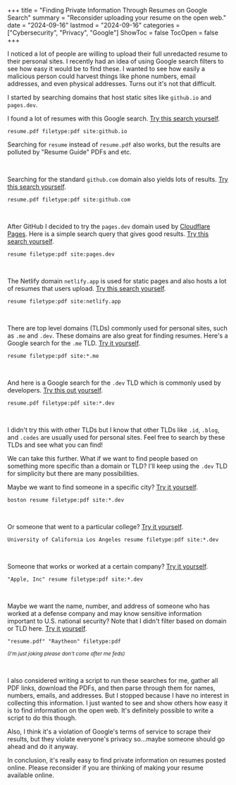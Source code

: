 +++
title = "Finding Private Information Through Resumes on Google Search"
summary = "Reconsider uploading your resume on the open web."
date = "2024-09-16"
lastmod = "2024-09-16"
categories = ["Cybersecurity", "Privacy", "Google"]
ShowToc = false
TocOpen = false
+++

I noticed a lot of people are willing to upload their full unredacted resume to their personal sites.
I recently had an idea of using Google search filters to see how easy it would be to find these.
I wanted to see how easily a malicious person could harvest things like phone numbers, email addresses, and even physical addresses.
Turns out it's not that difficult.

I started by searching domains that host static sites like `github.io` and `pages.dev`.

I found a lot of resumes with this Google search. [Try this search yourself](https://www.google.com/search?q=resume.pdf+filetype:pdf+site:github.io).

```
resume.pdf filetype:pdf site:github.io
```

Searching for `resume` instead of `resume.pdf` also works, but the results are polluted by "Resume Guide" PDFs and etc.

<br>

Searching for the standard `github.com` domain also yields lots of results. [Try this search yourself](https://www.google.com/search?q=resume.pdf+filetype:pdf+site:github.com).

```
resume.pdf filetype:pdf site:github.com
```

<br>

After GitHub I decided to try the `pages.dev` domain used by [Cloudflare Pages](https://pages.cloudflare.com/). Here is a simple search query that gives good results. [Try this search yourself](https://www.google.com/search?q=resume+filetype:pdf+site:pages.dev).

```
resume filetype:pdf site:pages.dev
```

<br>

The Netlify domain `netlify.app` is used for static pages and also hosts a lot of resumes that users upload. [Try this search yourself](https://www.google.com/search?q=resume+filetype:pdf+site:netlify.app).

```
resume filetype:pdf site:netlify.app
```

<br>

There are top level domains (TLDs) commonly used for personal sites, such as `.me` and `.dev`. These domains are also great for finding resumes. Here's a Google search for the `.me` TLD. [Try it yourself](https://www.google.com/search?q=resume+filetype:pdf+site:*.me).

```
resume filetype:pdf site:*.me
```

<br>

And here is a Google search for the `.dev` TLD which is commonly used by developers. [Try this out yourself](https://www.google.com/search?q=resume+filetype:pdf+site:*.dev).

```
resume.pdf filetype:pdf site:*.dev
```

<br>

I didn't try this with other TLDs but I know that other TLDs like `.id`, `.blog`, and `.codes` are usually used for personal sites. Feel free to search by these TLDs and see what you can find!

We can take this further. What if we want to find people based on something more specific than a domain or TLD? I'll keep using the `.dev` TLD for simplicity but there are many possibilities.

Maybe we want to find someone in a specific city? [Try it yourself](https://www.google.com/search?q=boston+resume+filetype:pdf+site:*.dev).

```
boston resume filetype:pdf site:*.dev
```

<br>

Or someone that went to a particular college? [Try it yourself](https://www.google.com/search?q=University+of+California+Los+Angeles+resume+filetype:pdf+site:*.dev).

```
University of California Los Angeles resume filetype:pdf site:*.dev
```

<br>

Someone that works or worked at a certain company? [Try it yourself](https://www.google.com/search?q="Apple%2C+Inc"+resume+filetype%3Apdf+site%3A*.dev).

```
"Apple, Inc" resume filetype:pdf site:*.dev
```

<br>

Maybe we want the name, number, and address of someone who has worked at a defense company and may know sensitive information important to U.S. national security? Note that I didn't filter based on domain or TLD here. [Try it yourself](https://www.google.com/search?q="resume.pdf"+"Raytheon"+filetype%3Apdf).

```
"resume.pdf" "Raytheon" filetype:pdf
```

<small><i>(I'm just joking please don't come after me feds)</i></small>

<br>

I also considered writing a script to run these searches for me, gather all PDF links, download the PDFs, and then parse through them for names, numbers, emails, and addresses.
But I stopped because I have no interest in collecting this information. I just wanted to see and show others how easy it is to find information on the open web. It's definitely possible to write a script to do this though.

Also, I think it's a violation of Google's terms of service to scrape their results, but they violate everyone's privacy so...maybe someone should go ahead and do it anyway.

In conclusion, it's really easy to find private information on resumes posted online. Please reconsider if you are thinking of making your resume available online.
